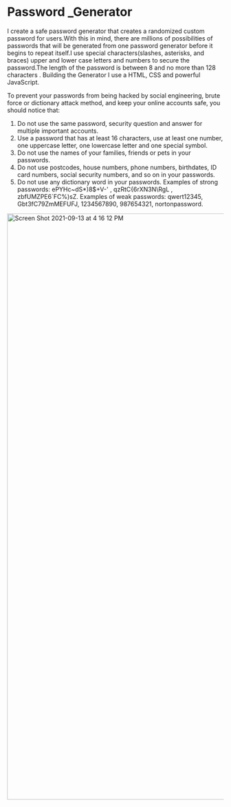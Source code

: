 # Password _Generator


 I create a  safe  password generator  that creates a randomized custom password for users.With this in mind, there are millions of possibilities of passwords that will be generated from one password generator before it begins to repeat itself.I use special characters(slashes, asterisks, and braces) upper and lower case letters and numbers to secure the password.The length of the password is between  8 and no more than 128 characters .
 Building the Generator I use a HTML, CSS and powerful  JavaScript.
 
 To prevent your passwords from being hacked by social engineering, brute force or dictionary attack method, and keep your online accounts safe, you should notice that:
 1. Do not use the same password, security question and answer for multiple important accounts.
 2. Use a password that has at least 16 characters, use at least one number, one uppercase letter, one lowercase letter and one special symbol.
 3. Do not use the names of your families, friends or pets in your passwords.
 4. Do not use postcodes, house numbers, phone numbers, birthdates, ID card numbers, social security numbers, and so on in your passwords.
 5. Do not use any dictionary word in your passwords. Examples of strong passwords: ePYHc~dS*)8$+V-' , qzRtC{6rXN3N\RgL , zbfUMZPE6`FC%)sZ. Examples of weak passwords: qwert12345, Gbt3fC79ZmMEFUFJ, 1234567890, 987654321, nortonpassword.
 
<img width="1363" alt="Screen Shot 2021-09-13 at 4 16 12 PM" src="https://user-images.githubusercontent.com/85656320/133150499-97da2315-16c6-4db4-a0ef-597f27545f0b.png">

